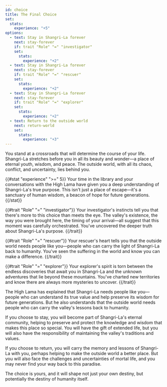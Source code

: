 ```yaml
---
id: choice
title: The Final Choice
set:
  stats:
    experience: "+5"
options:
  - text: Stay in Shangri-La forever
    next: stay-forever
    if: trait "Role" "=" "investigator"
    set:
      stats:
        experience: "+2"
  - text: Stay in Shangri-La forever
    next: stay-forever
    if: trait "Role" "=" "rescuer"
    set:
      stats:
        experience: "+2"
  - text: Stay in Shangri-La forever
    next: stay-forever
    if: trait "Role" "=" "explorer"
    set:
      stats:
        experience: "+2"
  - text: Return to the outside world
    next: return-world
    set:
      stats:
        experience: "+3"
---
```


You stand at a crossroads that will determine the course of your life. Shangri-La stretches before you in all its beauty and wonder—a place of eternal youth, wisdom, and peace. The outside world, with all its chaos, conflict, and uncertainty, lies behind you.

{{#stat "experience" ">=" 5}}
Your time in the library and your conversations with the High Lama have given you a deep understanding of Shangri-La's true purpose. This isn't just a place of escape—it's a sanctuary of human wisdom, a beacon of hope for future generations.
{{/stat}}

{{#trait "Role" "=" "investigator"}}
Your investigator's instincts tell you that there's more to this choice than meets the eye. The valley's existence, the way you were brought here, the timing of your arrival—all suggest that this moment was carefully orchestrated. You've uncovered the deeper truth about Shangri-La's purpose.
{{/trait}}

{{#trait "Role" "=" "rescuer"}}
Your rescuer's heart tells you that the outside world needs people like you—people who can carry the light of Shangri-La back to humanity. You've seen the suffering in the world and know you can make a difference.
{{/trait}}

{{#trait "Role" "=" "explorer"}}
Your explorer's spirit is torn between the endless discoveries that await you in Shangri-La and the unknown adventures that lie beyond these mountains. You've charted new territories and know there are always more mysteries to uncover.
{{/trait}}

The High Lama has explained that Shangri-La needs people like you—people who can understand its true value and help preserve its wisdom for future generations. But he also understands that the outside world needs people who can carry the valley's lessons back to humanity.

If you choose to stay, you will become part of Shangri-La's eternal community, helping to preserve and protect the knowledge and wisdom that makes this place so special. You will have the gift of extended life, but you will also have the responsibility of maintaining the valley's traditions and values.

If you choose to return, you will carry the memory and lessons of Shangri-La with you, perhaps helping to make the outside world a better place. But you will also face the challenges and uncertainties of mortal life, and you may never find your way back to this paradise.

The choice is yours, and it will shape not just your own destiny, but potentially the destiny of humanity itself. 